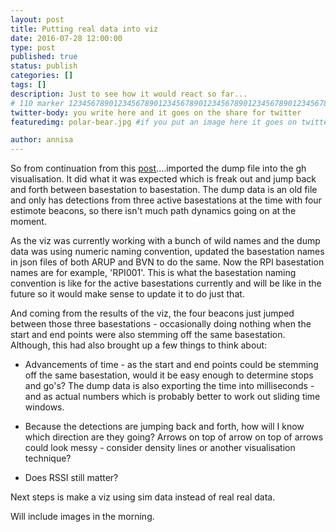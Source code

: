 ```yaml
---
layout: post
title: Putting real data into viz
date: 2016-07-28 12:00:00
type: post
published: true
status: publish
categories: []
tags: []
description: Just to see how it would react so far...
# 110 marker 1234567890123456789012345678901234567890123456789012345678901234567890123456789012345678901234567890123456789
twitter-body: you write here and it goes on the share for twitter
featuredimg: polar-bear.jpg #if you put an image here it goes on twitter too

author: annisa
---
```


So from continuation from this [post](http://where-in.space/2016/basestation-layout)....imported the dump file into the gh visualisation. It did what it was expected which is freak out and jump back and forth between basestation to basestation. The dump data is an old file and only has detections from three active basestations at the time with four estimote beacons, so there isn't much path dynamics going on at the moment. 

As the viz was currently working with a bunch of wild names and the dump data was using numeric naming convention, updated the basestation names in json files of both ARUP and BVN to do the same. Now the RPI basestation names are for example, 'RPI001'. This is what the basestation naming convention is like for the active basestations currently and will be like in the future so it would make sense to update it to do just that. 

And coming from the results of the viz, the four beacons just jumped between those three basestations - occasionally doing nothing when the start and end points were also stemming off the same basestation. Although, this had also brought up a few things to think about:
	
* Advancements of time - as the start and end points could be stemming off the same basestation, would it be easy enough to determine stops and go's? The dump data is also exporting the time into milliseconds - and as actual numbers which is probably better to work out sliding time windows. 

* Because the detections are jumping back and forth, how will I know which direction are they going? Arrows on top of arrow on top of arrows could look messy - consider density lines or another visualisation technique?

* Does RSSI still matter?

Next steps is make a viz using sim data instead of real real data. 

Will include images in the morning. 